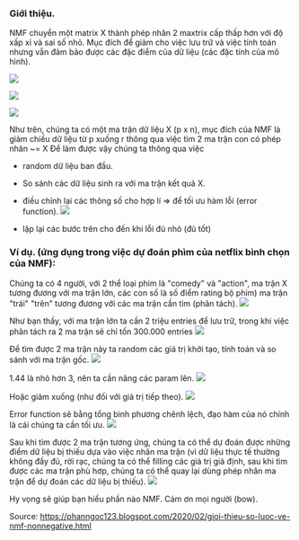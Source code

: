 ### Giới thiệu.

NMF chuyển một matrix X thành phép nhân 2 maxtrix cấp thấp hơn với độ xấp xỉ và sai số nhỏ. Mục đích để giảm cho việc lưu trữ và việc tính toán nhưng vẫn đảm bảo được các đặc điểm của dữ liệu (các đặc tính của mô hình).

![](https://images.viblo.asia/7ef2bbd9-54a6-4b59-a952-7db4ca776cac.png)

![](https://images.viblo.asia/575a4655-6284-41c0-a52d-a77d45520355.jpg)

![](https://images.viblo.asia/547ce207-339b-41ab-a6cb-39a1bc977d46.jpg)

Như trên, chúng ta có một ma trận dữ liệu X (p x n), mục đích của NMF là giảm chiều dữ liệu từ p xuống r
thông qua việc tìm 2 ma trận con có phép nhân ~= X
Để làm được vậy chúng ta thông qua việc 
* random dữ liệu ban đầu.
* So sánh các dữ liệu sinh ra với ma trận kết quả X.
* điều chỉnh lại các thông số cho hợp lí => để tối ưu hàm lỗi (error function).
![](https://images.viblo.asia/d4712e32-4838-47b4-9977-563224b3a81c.png)

* lặp lại các bước trên cho đến khi lỗi đủ nhỏ (đủ tốt)
### Ví dụ. (ứng dụng trong việc dự đoán phìm của netflix bình chọn của NMF):
Chúng ta có 4 người, với 2 thể loại phim là "comedy" và "action", ma trận X tương đương với ma trận lớn, các con số là số điểm rating bộ phim) ma trận "trái" "trên" tương đương với các ma trận cần tìm (phân tách).
![](https://images.viblo.asia/031015cf-c360-4d3b-9e44-94a6c067771a.png)

Như bạn thấy, với ma trận lớn ta cần 2 triệu entries để lưu trữ, trong khi việc phân tách ra 2 ma trận sẽ chỉ tốn 300.000 entries
![](https://images.viblo.asia/10304824-4fb0-492e-92ce-4148c56d6f2e.png)

Để tìm được 2 ma trận này ta random các giá trị khởi tạo, tính toán và so sánh với ma trận gốc.
![](https://images.viblo.asia/390ad4c0-8e4b-42f6-b48d-9fccbe2fdb59.png)

1.44 là nhỏ hơn 3, nên ta cần nâng các param lên.
![](https://images.viblo.asia/b1da84f3-cc5a-4c46-bdbf-c19a425a6baf.png)

Hoặc giảm xuống (như đối với giá trị tiếp theo).
![](https://images.viblo.asia/098f4b55-d796-4ef7-b6b0-6e9500d9c9ec.png)

Error function sẽ bằng tổng bình phương chênh lệch, đạo hàm của nó chính là cái chúng ta cần tối ưu.
![](https://images.viblo.asia/e2634d83-6f6f-42d6-95db-7bfe35370eac.png)

Sau khi tìm được 2 ma trận tương ứng, chúng ta có thể dự đoán được những điểm dữ liệu bị thiếu dựa vào việc nhân ma trận (vì dữ liệu thực tế thường không đầy đủ, rời rạc, chúng ta có thể filling các giá trị giả định, sau khi tìm được các ma trận phù hơp, chúng ta có thể quay lại dùng phép nhân ma trận để dự đoán các dữ liệu bị thiếu).
![](https://images.viblo.asia/9fea732a-3b7e-4cee-a424-a1ee10623ce3.png)


Hy vọng sẽ giúp bạn hiểu phần nào NMF. Cảm ơn mọi người (bow).

Source: https://phanngoc123.blogspot.com/2020/02/gioi-thieu-so-luoc-ve-nmf-nonnegative.html